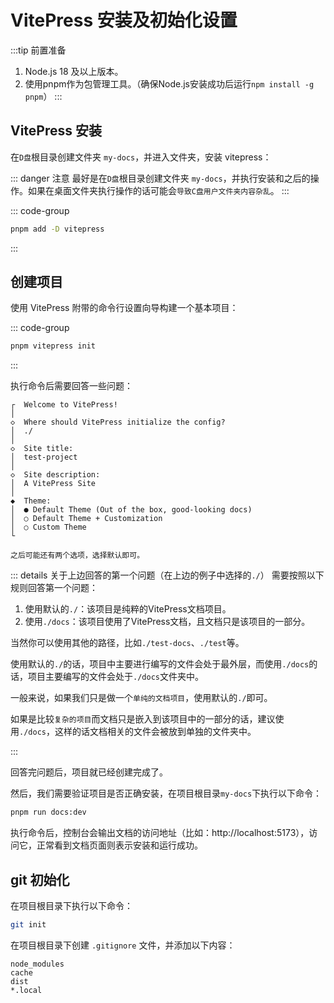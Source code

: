 # VitePress 安装及初始化设置

:::tip 前置准备
1. Node.js 18 及以上版本。
2. 使用pnpm作为包管理工具。（确保Node.js安装成功后运行`npm install -g pnpm`）
:::

## VitePress 安装

在`D盘`根目录创建文件夹 `my-docs`，并进入文件夹，安装 vitepress：

::: danger 注意
最好是在`D盘`根目录创建文件夹 `my-docs`，并执行安装和之后的操作。如果在桌面文件夹执行操作的话可能会`导致C盘用户文件夹内容杂乱`。
:::

::: code-group
```sh [pnpm]
pnpm add -D vitepress
```
:::

## 创建项目

使用 VitePress 附带的命令行设置向导构建一个基本项目：

::: code-group
```sh [pnpm]
pnpm vitepress init
```
:::

执行命令后需要回答一些问题：

```sh{4,7,10,13,18}
┌  Welcome to VitePress!
│
◇  Where should VitePress initialize the config?
│  ./
│
◇  Site title:
│  test-project
│
◇  Site description:
│  A VitePress Site
│
◆  Theme:
│  ● Default Theme (Out of the box, good-looking docs)
│  ○ Default Theme + Customization
│  ○ Custom Theme
└

之后可能还有两个选项，选择默认即可。
```

::: details 关于上边回答的第一个问题（在上边的例子中选择的`./`）
需要按照以下规则回答第一个问题：
1. 使用默认的`./`：该项目是纯粹的VitePress文档项目。
2. 使用`./docs`：该项目使用了VitePress文档，且文档只是该项目的一部分。

当然你可以使用其他的路径，比如`./test-docs`、`./test`等。

使用默认的`./`的话，项目中主要进行编写的文件会处于最外层，而使用`./docs`的话，项目主要编写的文件会处于`./docs`文件夹中。

一般来说，如果我们只是做一个`单纯的文档项目`，使用默认的`./`即可。

如果是比较`复杂的项目`而文档只是嵌入到该项目中的一部分的话，建议使用`./docs`，这样的话文档相关的文件会被放到单独的文件夹中。


:::

回答完问题后，项目就已经创建完成了。

然后，我们需要验证项目是否正确安装，在项目根目录`my-docs`下执行以下命令：

```sh [pnpm]
pnpm run docs:dev
```
执行命令后，控制台会输出文档的访问地址（比如：http://localhost:5173），访问它，正常看到文档页面则表示安装和运行成功。

## git 初始化

在项目根目录下执行以下命令：

```sh
git init
```

在项目根目录下创建 `.gitignore` 文件，并添加以下内容：

```
node_modules
cache
dist
*.local
```
